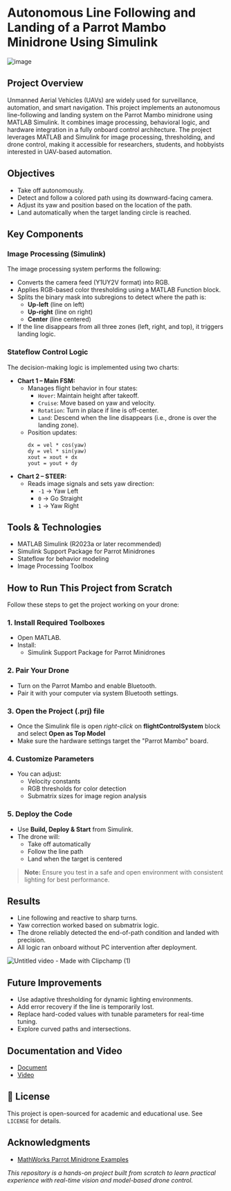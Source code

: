 # Autonomous Line Following and Landing of a Parrot Mambo Minidrone Using Simulink

![image](https://github.com/user-attachments/assets/5fece421-f107-4162-a656-0fe91202a07f)

## Project Overview
Unmanned Aerial Vehicles (UAVs) are widely used for surveillance, automation, and smart navigation. This project implements an autonomous line-following and landing system on the Parrot Mambo minidrone using MATLAB Simulink. It combines image processing, behavioral logic, and hardware integration in a fully onboard control architecture. The project leverages MATLAB and Simulink for image processing, thresholding, and drone control, making it accessible for researchers, students, and hobbyists interested in UAV-based automation.

## Objectives
- Take off autonomously.
- Detect and follow a colored path using its downward-facing camera.
- Adjust its yaw and position based on the location of the path.
- Land automatically when the target landing circle is reached.

## Key Components
### Image Processing (Simulink)
The image processing system performs the following:
- Converts the camera feed (Y1UY2V format) into RGB.
- Applies RGB-based color thresholding using a MATLAB Function block.
- Splits the binary mask into subregions to detect where the path is:
  - **Up-left** (line on left)
  - **Up-right** (line on right)
  - **Center** (line centered)
- If the line disappears from all three zones (left, right, and top), it triggers landing logic.

### Stateflow Control Logic
The decision-making logic is implemented using two charts:
- **Chart 1 – Main FSM:**
  - Manages flight behavior in four states:
    - `Hover`: Maintain height after takeoff.
    - `Cruise`: Move based on yaw and velocity.
    - `Rotation`: Turn in place if line is off-center.
    - `Land`: Descend when the line disappears (i.e., drone is over the landing zone).
  - Position updates:
    ```
    dx = vel * cos(yaw)
    dy = vel * sin(yaw)
    xout = xout + dx
    yout = yout + dy
    ```
- **Chart 2 – STEER:**
  - Reads image signals and sets yaw direction:
    - `-1` → Yaw Left
    - `0` → Go Straight
    - `1` → Yaw Right

## Tools & Technologies

- MATLAB Simulink (R2023a or later recommended)
- Simulink Support Package for Parrot Minidrones
- Stateflow for behavior modeling
- Image Processing Toolbox

## How to Run This Project from Scratch
Follow these steps to get the project working on your drone:
### 1. **Install Required Toolboxes**
- Open MATLAB.
- Install:
  - Simulink Support Package for Parrot Minidrones
### 2. **Pair Your Drone**
- Turn on the Parrot Mambo and enable Bluetooth.
- Pair it with your computer via system Bluetooth settings.
### 3. **Open the Project (.prj) file**
- Once the Simulink file is open *right-click* on **flightControlSystem** block and select **Open as Top Model**
- Make sure the hardware settings target the "Parrot Mambo" board.
### 4. **Customize Parameters**
- You can adjust:
  - Velocity constants
  - RGB thresholds for color detection
  - Submatrix sizes for image region analysis
### 5. **Deploy the Code**
- Use **Build, Deploy & Start** from Simulink.
- The drone will:
  - Take off automatically
  - Follow the line path
  - Land when the target is centered
> **Note:** Ensure you test in a safe and open environment with consistent lighting for best performance.

## Results
- Line following and reactive to sharp turns.
- Yaw correction worked based on submatrix logic.
- The drone reliably detected the end-of-path condition and landed with precision.
- All logic ran onboard without PC intervention after deployment. <br>


![Untitled video - Made with Clipchamp (1)](https://github.com/user-attachments/assets/1193dfec-0a75-4560-a0ee-82f5e7155a09)


## Future Improvements

- Use adaptive thresholding for dynamic lighting environments.
- Add error recovery if the line is temporarily lost.
- Replace hard-coded values with tunable parameters for real-time tuning.
- Explore curved paths and intersections.

## Documentation and Video
- [Document](https://github.com/ChinmayAmrutkar/Autonomous-Line-Following-and-Landing-of-a-Parrot-Mambo-Minidrone-Using-Simulink/blob/main/Autonomous%20Line%20Following%20and%20Landing%20of%20a%20Parrot%20Mambo%20Minidrone%20Using%20Simulink.pdf)
- [Video](https://github.com/ChinmayAmrutkar/Autonomous-Line-Following-and-Landing-of-a-Parrot-Mambo-Minidrone-Using-Simulink/blob/main/video.mp4)

## 📄 License

This project is open-sourced for academic and educational use. See `LICENSE` for details.


## Acknowledgments

- [MathWorks Parrot Minidrone Examples](https://www.mathworks.com/help/supportpkg/parrot/)


_This repository is a hands-on project built from scratch to learn practical experience with real-time vision and model-based drone control._

